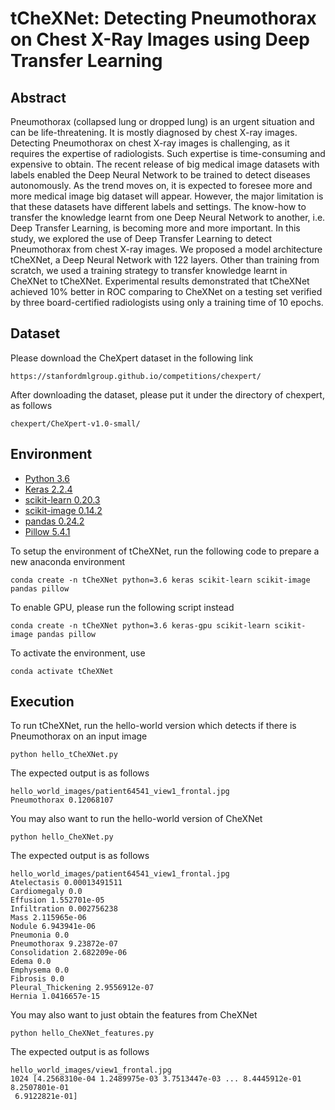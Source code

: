 # tCheXNet: Detecting Pneumothorax on Chest X-Ray Images using Deep Transfer Learning

## Abstract
Pneumothorax (collapsed lung or dropped lung) is an urgent situation and can be life-threatening. It is mostly diagnosed by chest X-ray images. Detecting Pneumothorax on chest X-ray images is challenging, as it requires the expertise of radiologists. Such expertise is time-consuming and expensive to obtain. The recent release of big medical image datasets with labels enabled the Deep Neural Network to be trained to detect diseases autonomously. As the trend moves on, it is expected to foresee more and more medical image big dataset will appear. However, the major limitation is that these datasets have different labels and settings. The know-how to transfer the knowledge learnt from one Deep Neural Network to another, i.e. Deep Transfer Learning, is becoming more and more important. In this study, we explored the use of Deep Transfer Learning to detect Pneumothorax from chest X-ray images. We proposed a model architecture tCheXNet, a Deep Neural Network with 122 layers. Other than training from scratch, we used a training strategy to transfer knowledge learnt in CheXNet to tCheXNet. Experimental results demonstrated that tCheXNet achieved 10% better  in ROC comparing to CheXNet on a testing set verified by three board-certified radiologists using only a training time of 10 epochs.

## Dataset
Please download the CheXpert dataset in the following link
```
https://stanfordmlgroup.github.io/competitions/chexpert/
```
After downloading the dataset, please put it under the directory of chexpert, as follows
```
chexpert/CheXpert-v1.0-small/
```

## Environment
* [Python 3.6](https://www.python.org/downloads/)
* [Keras 2.2.4](https://keras.io)
* [scikit-learn 0.20.3](https://scikit-learn.org/stable/index.html)
* [scikit-image 0.14.2](https://scikit-image.org/)
* [pandas 0.24.2](https://pandas.pydata.org/)
* [Pillow 5.4.1](https://pillow.readthedocs.io/en/stable/)


To setup the environment of tCheXNet, run the following code to prepare a new anaconda environment

```
conda create -n tCheXNet python=3.6 keras scikit-learn scikit-image pandas pillow
```

To enable GPU, please run the following script instead
```
conda create -n tCheXNet python=3.6 keras-gpu scikit-learn scikit-image pandas pillow
```

To activate the environment, use

```
conda activate tCheXNet
```

## Execution
To run tCheXNet, run the hello-world version which detects if there is Pneumothorax on an input image

```
python hello_tCheXNet.py
```

The expected output is as follows

```
hello_world_images/patient64541_view1_frontal.jpg
Pneumothorax 0.12068107
```

You may also want to run the hello-world version of CheXNet

```
python hello_CheXNet.py
```

The expected output is as follows

```
hello_world_images/patient64541_view1_frontal.jpg
Atelectasis 0.00013491511
Cardiomegaly 0.0
Effusion 1.552701e-05
Infiltration 0.002756238
Mass 2.115965e-06
Nodule 6.943941e-06
Pneumonia 0.0
Pneumothorax 9.23872e-07
Consolidation 2.682209e-06
Edema 0.0
Emphysema 0.0
Fibrosis 0.0
Pleural_Thickening 2.9556912e-07
Hernia 1.0416657e-15
```

You may also want to just obtain the features from CheXNet

```
python hello_CheXNet_features.py
```

The expected output is as follows

```
hello_world_images/view1_frontal.jpg
1024 [4.2568310e-04 1.2489975e-03 3.7513447e-03 ... 8.4445912e-01 8.2507801e-01
 6.9122821e-01]
```
